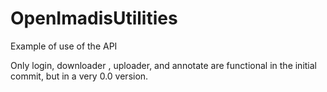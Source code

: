 # OpenImadisUtilities
Example of use of the API

Only login, downloader , uploader, and annotate are functional in the initial commit, but in a very 0.0 version.
